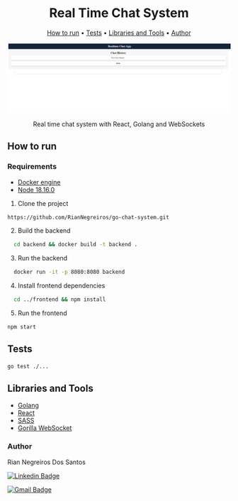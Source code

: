 <h1 align="center">Real Time Chat System</h1>

<p align="center">
 <a href="#how-to-run">How to run</a> • 
 <a href="#tests">Tests</a> • 
 <a href="#libraries-and-tools">Libraries and Tools</a> • 
 <a href="#author">Author</a>
</p>

![application image](_docs/app-image.png)

<p align="center" id="description">Real time chat system with React, Golang and WebSockets</p>

## How to run

### Requirements

- [Docker engine](https://docs.docker.com/engine/install)
- [Node 18.16.0](https://nodejs.org/en/blog/release/v18.16.0)

1. Clone the project

```bash
https://github.com/RianNegreiros/go-chat-system.git
```

2. Build the backend

```bash
  cd backend && docker build -t backend .
```

3. Run the backend

```bash
  docker run -it -p 8080:8080 backend
```

4. Install frontend dependencies

```bash
  cd ../frontend && npm install
```

5. Run the frontend

```bash
npm start
```

## Tests

```bash
go test ./...
```

## Libraries and Tools

- [Golang](https://go.dev/doc/install)
- [React](https://react.dev/learn)
- [SASS](https://sass-lang.com/install)
- [Gorilla WebSocket](https://github.com/gorilla/websocket)

### Author

Rian Negreiros Dos Santos

[![Linkedin Badge](https://img.shields.io/badge/-RianNegreiros-blue?style=flat-square&logo=Linkedin&logoColor=white&link=https://www.linkedin.com/in/tgmarinho/)](https://www.linkedin.com/in/riannegreiros/) 

[![Gmail Badge](https://img.shields.io/badge/-riannegreiros@gmail.com-c14438?style=flat-square&logo=Gmail&logoColor=white&link=mailto:tgmarinho@gmail.com)](mailto:riannegreiros@gmail.com)
